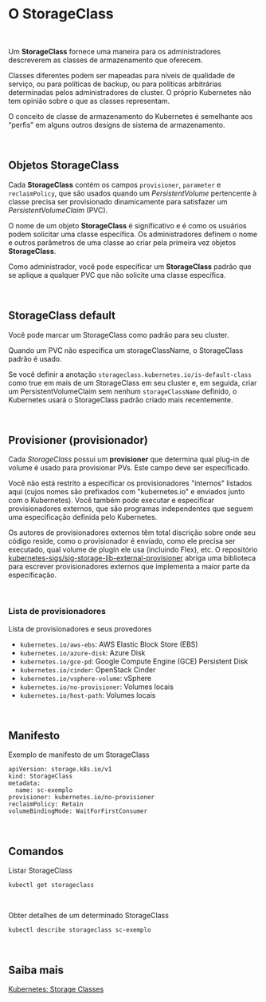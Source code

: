 # O StorageClass

<br>

Um **StorageClass** fornece uma maneira para os administradores descreverem as classes de armazenamento que oferecem.

Classes diferentes podem ser mapeadas para níveis de qualidade de serviço, ou para políticas de backup, ou para políticas arbitrárias determinadas pelos administradores de cluster. O próprio Kubernetes não tem opinião sobre o que as classes representam.

O conceito de classe de armazenamento do Kubernetes é semelhante aos “perfis” em alguns outros designs de sistema de armazenamento.

<br>

## Objetos StorageClass

Cada **StorageClass** contém os campos `provisioner`, `parameter` e `reclaimPolicy`, que são usados ​​quando um *PersistentVolume* pertencente à classe precisa ser provisionado dinamicamente para satisfazer um *PersistentVolumeClaim* (PVC).

O nome de um objeto **StorageClass** é significativo e é como os usuários podem solicitar uma classe específica. Os administradores definem o nome e outros parâmetros de uma classe ao criar pela primeira vez objetos **StorageClass**.

Como administrador, você pode especificar um **StorageClass** padrão que se aplique a qualquer PVC que não solicite uma classe específica.

<br>

## StorageClass default

Você pode marcar um StorageClass como padrão para seu cluster. 

Quando um PVC não especifica um storageClassName, o StorageClass padrão é usado.

Se você definir a anotação `storageclass.kubernetes.io/is-default-class` como true em mais de um StorageClass em seu cluster e, em seguida, criar um PersistentVolumeClaim sem nenhum `storageClassName` definido, o Kubernetes usará o StorageClass padrão criado mais recentemente.

<br>

## Provisioner (provisionador)

Cada *StorageClass* possui um **provisioner** que determina qual plug-in de volume é usado para provisionar PVs. Este campo deve ser especificado.

Você não está restrito a especificar os provisionadores "internos" listados aqui (cujos nomes são prefixados com "kubernetes.io" e enviados junto com o Kubernetes). Você também pode executar e especificar provisionadores externos, que são programas independentes que seguem uma especificação definida pelo Kubernetes.

Os autores de provisionadores externos têm total discrição sobre onde seu código reside, como o provisionador é enviado, como ele precisa ser executado, qual volume de plugin ele usa (incluindo Flex), etc. O repositório [kubernetes-sigs/sig-storage-lib-external-provisioner](https://github.com/kubernetes-sigs/sig-storage-lib-external-provisioner) abriga uma biblioteca para escrever provisionadores externos que implementa a maior parte da especificação. 

<br>

### Lista de provisionadores 

Lista de provisionadores e seus provedores

- `kubernetes.io/aws-ebs`: AWS Elastic Block Store (EBS)
- `kubernetes.io/azure-disk`: Azure Disk
- `kubernetes.io/gce-pd`: Google Compute Engine (GCE)  Persistent Disk
- `kubernetes.io/cinder`: OpenStack Cinder
- `kubernetes.io/vsphere-volume`: vSphere
- `kubernetes.io/no-provisioner`: Volumes locais
- `kubernetes.io/host-path`: Volumes locais

<br>

## Manifesto

Exemplo de manifesto de um StorageClass

```shell
apiVersion: storage.k8s.io/v1
kind: StorageClass
metadata:
  name: sc-exemplo
provisioner: kubernetes.io/no-provisioner
reclaimPolicy: Retain
volumeBindingMode: WaitForFirstConsumer
```

<br>

## Comandos

Listar StorageClass
```shell
kubectl get storageclass
```

<br>

Obter detalhes de um determinado StorageClass
```shell
kubectl describe storageclass sc-exemplo
```

<br>

## Saiba mais
[Kubernetes: Storage Classes](https://kubernetes.io/docs/concepts/storage/storage-classes/)